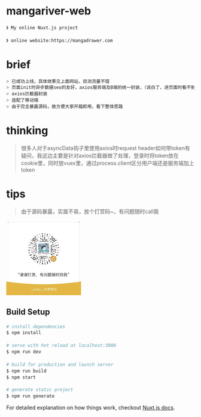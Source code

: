 # mangariver-web
``` bash
》 My online Nuxt.js project

》 online website:https://mangadrawer.com 
```

# brief
``` bash
> 已成功上线，具体效果见上面网站，目测流量不错
> 页面init时异步数据seo的友好，axios服务端及B端的统一封装，（说白了，进页面时看不到接口，也就是所谓的服务端跑了接口）
> axios拦截器封装
> 适配了移动端
> 由于完全暴露源码，故方便大家开箱即用，看下整体思路
```

# thinking
  > 很多人对于asyncData钩子里使用axios时request header如何带token有疑问，我这边主要是针对axios拦截器做了处理，登录时将token放在cookie里，同时放vuex里，通过process.client区分用户端还是服务端加上token

# tips
> 由于源码暴露，实属不易，放个打赏码~，有问题随时call我
<img src="https://github.com/qianduanwuzi/img/blob/master/static/wx-ds.jpg" width="200" height="200" />



## Build Setup

``` bash
# install dependencies
$ npm install

# serve with hot reload at localhost:3000
$ npm run dev

# build for production and launch server
$ npm run build
$ npm start

# generate static project
$ npm run generate
```

For detailed explanation on how things work, checkout [Nuxt.js docs](https://nuxtjs.org).
